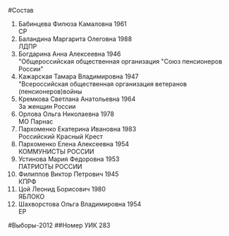 #Состав
1. Бабинцева Филюза Камаловна 1961   
    СР
2. Баландина Маргарита Олеговна 1988   
    ЛДПР
3. Богдарина Анна Алексеевна 1946   
    "Общероссийская общественная организация "Союз пенсионеров России"
4. Кажарская Тамара Владимировна 1947   
    "Всероссийская общественная организация ветеранов (пенсионеров)войны
5. Кремкова Светлана Анатольевна 1964   
    За женщин России
6. Орлова Ольга Николаевна 1978   
    МО Парнас
7. Пархоменко Екатерина Ивановна 1983   
    Российский Красный Крест
8. Пархоменко Елена Алексеевна 1954   
    КОММУНИСТЫ РОССИИ
9. Устинова Мария Федоровна 1953   
    ПАТРИОТЫ РОССИИ
10. Филиппов Виктор Петрович 1945   
    КПРФ
11. Цой Леонид Борисович 1980   
    ЯБЛОКО
12. Шахворстова Ольга Владимировна 1954   
    ЕР

#Выборы-2012
##Номер УИК
283